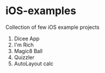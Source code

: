 # iOS-examples
Collection of few iOS example projects

1. Dicee App
2. I'm Rich
3. Magic8 Ball
4. Quizzler
5. AutoLayout calc



